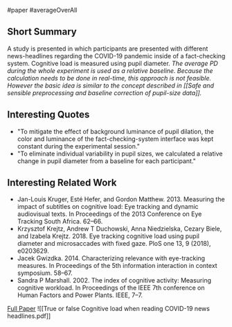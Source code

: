 #paper #averageOverAll 

## Short Summary ##
A study is presented in which participants are presented with different news-headlines regarding the COVID-19 pandemic inside of a fact-checking system. Cognitive load is measured using pupil diameter.
*The average PD during the whole experiment is used as a relative baseline. Because the calculation needs to be done in real-time, this approach is not feasible. However the basic idea is similar to the concept described in [[Safe and sensible preprocessing and baseline correction of pupil-size data]].*

## Interesting Quotes ##
- "To mitigate the effect of background luminance of pupil dilation, the color and luminance of the fact-checking-system interface was kept constant during the experimental session."
- "To eliminate individual variability in pupil sizes, we calculated a relative change in pupil diameter from a baseline for each participant."

## Interesting Related Work ##
- Jan-Louis Kruger, Esté Hefer, and Gordon Matthew. 2013. Measuring the impact of subtitles on cognitive load: Eye tracking and dynamic audiovisual texts. In Proceedings of the 2013 Conference on Eye Tracking South Africa. 62–66.
- Krzysztof Krejtz, Andrew T Duchowski, Anna Niedzielska, Cezary Biele, and Izabela Krejtz. 2018. Eye tracking cognitive load using pupil diameter and microsaccades with fixed gaze. PloS one 13, 9 (2018), e0203629.
- Jacek Gwizdka. 2014. Characterizing relevance with eye-tracking measures. In Proceedings of the 5th information interaction in context symposium. 58–67.
- Sandra P Marshall. 2002. The index of cognitive activity: Measuring cognitive workload. In Proceedings of the IEEE 7th conference on Human Factors and Power Plants. IEEE, 7–7.

[Full Paper](https://dl.acm.org/doi/10.1145/3576840.3578290) ![[True or false Cognitive load when reading COVID-19 news headlines.pdf]]